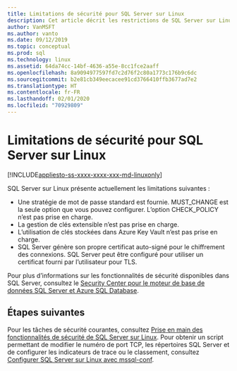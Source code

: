 ```yaml
---
title: Limitations de sécurité pour SQL Server sur Linux
description: Cet article décrit les restrictions de SQL Server sur Linux.
author: VanMSFT
ms.author: vanto
ms.date: 09/12/2019
ms.topic: conceptual
ms.prod: sql
ms.technology: linux
ms.assetid: 64da74cc-14bf-4636-a55e-8cc1fce2aaff
ms.openlocfilehash: 8a9094977597fd7c2d76f2c80a1773c176b9c6dc
ms.sourcegitcommit: b2e81cb349eecacee91cd3766410ffb3677ad7e2
ms.translationtype: HT
ms.contentlocale: fr-FR
ms.lasthandoff: 02/01/2020
ms.locfileid: "70929809"
---
```

# <a name="security-limitations-for-sql-server-on-linux"></a>Limitations de sécurité pour SQL Server sur Linux

[!INCLUDE[appliesto-ss-xxxx-xxxx-xxx-md-linuxonly](../includes/appliesto-ss-xxxx-xxxx-xxx-md-linuxonly.md)]

SQL Server sur Linux présente actuellement les limitations suivantes :

* Une stratégie de mot de passe standard est fournie. MUST_CHANGE est la seule option que vous pouvez configurer. L’option CHECK_POLICY n’est pas prise en charge.
* La gestion de clés extensible n’est pas prise en charge. 
* L’utilisation de clés stockées dans Azure Key Vault n’est pas prise en charge.
* SQL Server génère son propre certificat auto-signé pour le chiffrement des connexions. SQL Server peut être configuré pour utiliser un certificat fourni par l’utilisateur pour TLS. 

Pour plus d’informations sur les fonctionnalités de sécurité disponibles dans SQL Server, consultez le [Security Center pour le moteur de base de données SQL Server et Azure SQL Database](../relational-databases/security/security-center-for-sql-server-database-engine-and-azure-sql-database.md).

## <a name="next-steps"></a>Étapes suivantes

Pour les tâches de sécurité courantes, consultez [Prise en main des fonctionnalités de sécurité de SQL Server sur Linux](sql-server-linux-security-get-started.md). Pour obtenir un script permettant de modifier le numéro de port TCP, les répertoires SQL Server et de configurer les indicateurs de trace ou le classement, consultez [Configurer SQL Server sur Linux avec mssql-conf](sql-server-linux-configure-mssql-conf.md).
